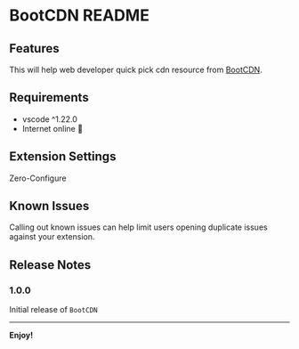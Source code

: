# BootCDN README

## Features

This will help web developer quick pick cdn resource from [BootCDN](http://www.bootcdn.cn).

## Requirements

- vscode ^1.22.0
- Internet online :ghost:

## Extension Settings

Zero-Configure

## Known Issues

Calling out known issues can help limit users opening duplicate issues against your extension.

## Release Notes

### 1.0.0

Initial release of `BootCDN`

-----------------------------------------------------------------------------------------------------------

**Enjoy!**

